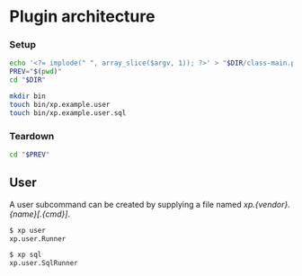# Plugin architecture

### Setup

```sh
echo '<?= implode(" ", array_slice($argv, 1)); ?>' > "$DIR/class-main.php"
PREV="$(pwd)"
cd "$DIR"

mkdir bin
touch bin/xp.example.user
touch bin/xp.example.user.sql
```

### Teardown

```sh
cd "$PREV"
```

## User
A user subcommand can be created by supplying a file named *xp.{vendor}.{name}[.{cmd}]*.

```sh
$ xp user
xp.user.Runner 

$ xp sql
xp.user.SqlRunner 
```